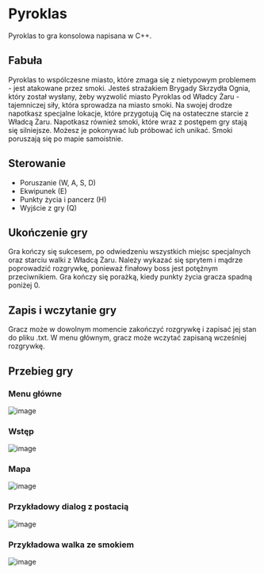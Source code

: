 # Pyroklas

Pyroklas to gra konsolowa napisana w C++.

## Fabuła
Pyroklas to wspólczesne miasto, które zmaga się z nietypowym problemem - jest atakowane przez smoki.
Jesteś strażakiem Brygady Skrzydła Ognia, który został wysłany, żeby wyzwolić miasto Pyroklas od Władcy Żaru - tajemniczej siły, która sprowadza na miasto smoki.
Na swojej drodze napotkasz specjalne lokacje, które przygotują Cię na ostateczne starcie z Władcą Żaru.
Napotkasz również smoki, które wraz z postępem gry stają się silniejsze. Możesz je pokonywać lub próbować ich unikać. Smoki poruszają się po mapie samoistnie.

## Sterowanie
- Poruszanie (W, A, S, D)
- Ekwipunek (E)
- Punkty życia i pancerz (H)
- Wyjście z gry (Q)

## Ukończenie gry
Gra kończy się sukcesem, po odwiedzeniu wszystkich miejsc specjalnych oraz starciu walki z Władcą Żaru. Należy wykazać się sprytem i mądrze poprowadzić rozgrywkę, ponieważ finałowy boss jest potężnym przeciwnikiem.
Gra kończy się porażką, kiedy punkty życia gracza spadną poniżej 0.

## Zapis i wczytanie gry
Gracz może w dowolnym momencie zakończyć rozgrywkę i zapisać jej stan do pliku .txt. W menu głównym, gracz może wczytać zapisaną wcześniej rozgrywkę.

## Przebieg gry

### Menu główne
![image](https://github.com/DominikZydek/Pyroklas/assets/139676226/8c2a02f8-e4a5-4fcf-8c60-bc6f08e54ef9)

### Wstęp
![image](https://github.com/DominikZydek/Pyroklas/assets/139676226/9a1bc4b7-fe62-4edd-a69d-c0f38556f3d2)

### Mapa
![image](https://github.com/DominikZydek/Pyroklas/assets/139676226/5e631990-85ad-4d26-a160-e4c3db53d0cf)

### Przykładowy dialog z postacią
![image](https://github.com/DominikZydek/Pyroklas/assets/139676226/2a611dba-1889-4a5b-bee1-8cf3e8094250)

### Przykładowa walka ze smokiem
![image](https://github.com/DominikZydek/Pyroklas/assets/139676226/af5aad1d-ff82-490e-8e4f-c1abc260af62)



